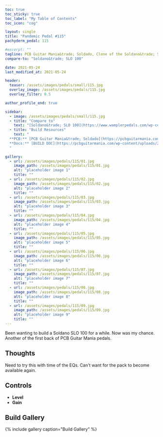 ```yaml
---
toc: true
toc_sticky: true
toc_label: "My Table of Contents"
toc_icon: "cog"

layout: single
title: "Pandemic Pedal #115"
pachyderm_pedal: 115

#excerpt: ""
tagline: PCB Guitar Mania&trade; Soldado, Clone of the Soldano&trade; SLO 100<br>"" - brain
compare-to: "Soldano&trade; SLO 100"

date: 2021-05-24
last_modified_at: 2021-05-24

header:
  teaser: /assets/images/pedals/small/115.jpg
  overlay_image: /assets/images/pedals/115.jpg
  overlay_filter: 0.5

author_profile_end: true

sidebar:
  - image: /assets/images/pedals/small/115.jpg
  - title: "Compare to"
    text: "[Soldano&trade; SLO 100](https://www.wamplerpedals.com/wp-content/uploads/2019/11/SLOstortion.pdf)"
  - title: "Build Resources"
    text: "
  **PCB:** [PCB Guitar Mania&trade; Soldado](https://pcbguitarmania.com/product/soldado/?ref=pachydermpedals)<br>
  **Docs:** [BUILD DOC](https://pcbguitarmania.com/wp-content/uploads/2019/08/Soldado.pdf?ref=pachydermpedals)
  "

gallery:
  - url: /assets/images/pedals/115/01.jpg
    image_path: /assets/images/pedals/115/01.jpg
    alt: "placeholder image 1"
    title: ""
  - url: /assets/images/pedals/115/02.jpg
    image_path: /assets/images/pedals/115/02.jpg
    alt: "placeholder image 2"
    title: ""
  - url: /assets/images/pedals/115/03.jpg
    image_path: /assets/images/pedals/115/03.jpg
    alt: "placeholder image 3"
    title: ""
  - url: /assets/images/pedals/115/04.jpg
    image_path: /assets/images/pedals/115/04.jpg
    alt: "placeholder image 4"
    title: ""
  - url: /assets/images/pedals/115/05.jpg
    image_path: /assets/images/pedals/115/05.jpg
    alt: "placeholder image 5"
    title: ""
  - url: /assets/images/pedals/115/06.jpg
    image_path: /assets/images/pedals/115/06.jpg
    alt: "placeholder image 6"
    title: ""
  - url: /assets/images/pedals/115/07.jpg
    image_path: /assets/images/pedals/115/07.jpg
    alt: "placeholder image 7"
    title: ""
  - url: /assets/images/pedals/115/08.jpg
    image_path: /assets/images/pedals/115/08.jpg
    alt: "placeholder image 8"
    title: ""
  - url: /assets/images/pedals/115/09.jpg
    image_path: /assets/images/pedals/115/09.jpg
    alt: "placeholder image 9"
    title: ""
---
```


Been wanting to build a Soldano SLO 100 for a while. Now was my chance. Another of the first back of PCB Guitar Mania pedals. 

## Thoughts

Need to try this with time of the EQs. Can't want for the pack to become available again.

## Controls

* **Level**
* **Gain**

## Build Gallery ##

{% include gallery caption="Build Gallery" %}